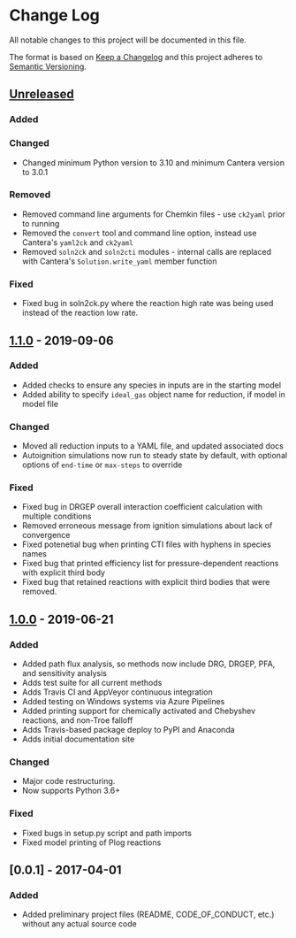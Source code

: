# Change Log

All notable changes to this project will be documented in this file.

The format is based on [Keep a Changelog](http://keepachangelog.com/)
and this project adheres to [Semantic Versioning](http://semver.org/).

## [Unreleased]

### Added

### Changed

- Changed minimum Python version to 3.10 and minimum Cantera version to 3.0.1

### Removed

- Removed command line arguments for Chemkin files - use `ck2yaml` prior to running
- Removed the `convert` tool and command line option, instead use Cantera's `yaml2ck` and `ck2yaml` 
- Removed `soln2ck` and `soln2cti` modules - internal calls are replaced with Cantera's `Solution.write_yaml` member 
  function

### Fixed

- Fixed bug in soln2ck.py where the reaction high rate was being used instead of the reaction low rate.

## [1.1.0] - 2019-09-06

### Added

- Added checks to ensure any species in inputs are in the starting model
- Added ability to specify `ideal_gas` object name for reduction, if model in model file

### Changed

- Moved all reduction inputs to a YAML file, and updated associated docs
- Autoignition simulations now run to steady state by default, with optional
  options of `end-time` or `max-steps` to override

### Fixed

- Fixed bug in DRGEP overall interaction coefficient calculation with multiple conditions
- Removed erroneous message from ignition simulations about lack of convergence
- Fixed potenetial bug when printing CTI files with hyphens in species names
- Fixed bug that printed efficiency list for pressure-dependent reactions with explicit third body
- Fixed bug that retained reactions with explicit third bodies that were removed.


## [1.0.0] - 2019-06-21

### Added

- Added path flux analysis, so methods now include DRG, DRGEP, PFA, and sensitivity analysis
- Adds test suite for all current methods
- Adds Travis CI and AppVeyor continuous integration
- Added testing on Windows systems via Azure Pipelines
- Added printing support for chemically activated and Chebyshev reactions, and non-Troe falloff
- Adds Travis-based package deploy to PyPI and Anaconda
- Adds initial documentation site

### Changed

- Major code restructuring.
- Now supports Python 3.6+

### Fixed

- Fixed bugs in setup.py script and path imports 
- Fixed model printing of Plog reactions

## [0.0.1] - 2017-04-01

### Added

- Added preliminary project files (README, CODE_OF_CONDUCT, etc.) without any actual source code


[Unreleased]: https://github.com/Niemeyer-Research-Group/pyMARS/compare/v1.1.0...HEAD
[1.1.0]: https://github.com/Niemeyer-Research-Group/pyMARS/compare/v1.0.1...v1.1.0
[1.0.1]: https://github.com/Niemeyer-Research-Group/pyMARS/compare/v1.0.0...v1.0.1
[1.0.0]: https://github.com/Niemeyer-Research-Group/pyMARS/compare/v0.1.0...v1.0.0
[0.1.0]: https://github.com/Niemeyer-Research-Group/pyMARS/compare/v0.0.1...v0.1.0
